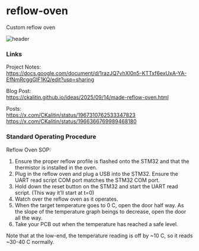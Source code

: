 # reflow-oven
Custom reflow oven

![header](https://ckalitin.github.io/assets/images/made-reflow-oven/header.jpg)

### Links

Project Notes:  
https://docs.google.com/document/d/1razJQ7vhXl0n5-KTTxf6exUxA-YA-EfNmRcggGIF1KQ/edit?usp=sharing  

Blog Post:  
https://ckalitin.github.io/ideas/2025/09/14/made-reflow-oven.html  

Posts:  
https://x.com/CKalitin/status/1967310762533347823  
https://x.com/CKalitin/status/1966366769989468180  

### Standard Operating Procedure

Reflow Oven SOP:  
1. Ensure the proper reflow profile is flashed onto the STM32 and that the thermistor is installed in the oven.  
2. Plug in the reflow oven and plug a USB into the STM32. Ensure the UART read script COM port matches the STM32 COM port.  
3. Hold down the reset button on the STM32 and start the UART read script. (This way it’ll start at t=0)  
4. Watch over the reflow oven as it operates.  
5. When the target temperature goes to 0 C, open the door half way. As the slope of the temperature graph beings to decrease, open the door all the way.  
6. Take your PCB out when the temperature has reached a safe level.  

Note that at the low-end, the temperature reading is off by ~10 C, so it reads ~30-40 C normally.
